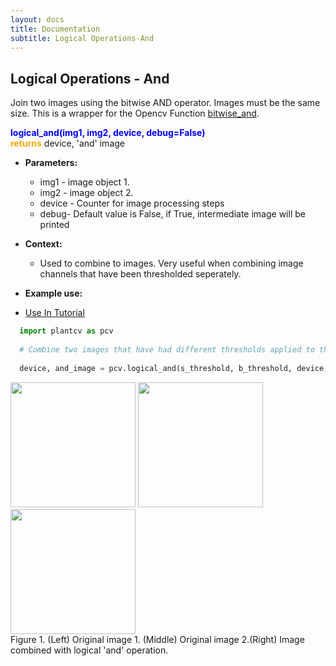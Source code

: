 ```yaml
---
layout: docs
title: Documentation
subtitle: Logical Operations-And
---
```


## Logical Operations - And

Join two images using the bitwise AND operator. Images must be the same size. This is a wrapper for the Opencv Function [bitwise_and](http://docs.opencv.org/modules/core/doc/operations_on_arrays.html).  

<font color='blue'><b>logical_and(img1, img2, device, debug=False)</font></b><br>
<font color='orange'>**returns**</font> device, 'and' image
    
- **Parameters:**   
  - img1 - image object 1.
  - img2 - image object 2.
  - device - Counter for image processing steps
  - debug- Default value is False, if True, intermediate image will be printed 

- **Context:**  
  - Used to combine to images. Very useful when combining image channels that have been thresholded seperately.

- **Example use:**  

 - [Use In Tutorial]()
 
  ```python
    import plantcv as pcv
    
    # Combine two images that have had different thresholds applied to them. For logical 'and' operation object pixel must be in both images to be included in 'and' image.
    
    device, and_image = pcv.logical_and(s_threshold, b_threshold, device, args.debug)

  ```
  <a href="{{site.baseurl}}/img/documentation_images/logical_and/5_fill0.png" target="_blank">
  <img src="{{site.baseurl}}/img/documentation_images/logical_and/5_fill0.png" width="200"></a>
  <a href="{{site.baseurl}}/img/documentation_images/logical_and/9_fill150.png" target="_blank">
  <img src="{{site.baseurl}}/img/documentation_images/logical_and/9_fill150.png" width="200"></a>
  <a href="{{site.baseurl}}/img/documentation_images/logical_and/10_and_joined.png" target="_blank">
  <img src="{{site.baseurl}}/img/documentation_images/logical_and/10_and_joined.png" width="200"></a><br>
  Figure 1. (Left) Original image 1. (Middle) Original image 2.(Right) Image combined with logical 'and' operation.  
 

